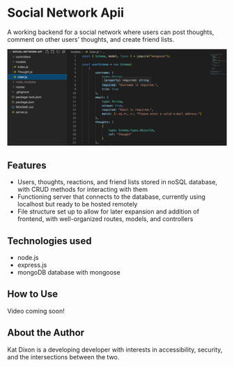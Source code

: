 # Social Network Apii

A working backend for a social network where users can post thoughts, comment on other users' thoughts, and create friend lists.

![A screenshot showing the User schema](/assets/screenshot.png)

## Features

- Users, thoughts, reactions, and friend lists stored in noSQL database, with CRUD methods for interacting with them
- Functioning server that connects to the database, currently using localhost but ready to be hosted remotely
- File structure set up to allow for later expansion and addition of frontend, with well-organized routes, models, and controllers

## Technologies used

- node.js
- express.js
- mongoDB database with mongoose

## How to Use 

Video coming soon!

## About the Author

Kat Dixon is a developing developer with interests in accessibility, security, and the intersections between the two.